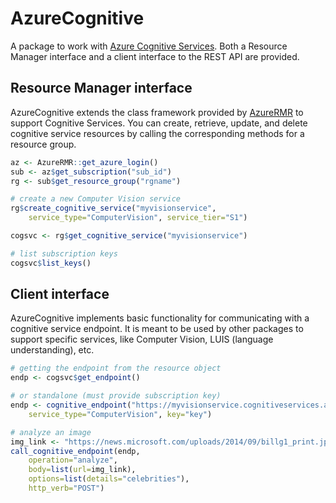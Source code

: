 # AzureCognitive

A package to work with [Azure Cognitive Services](https://azure.microsoft.com/services/cognitive-services/). Both a Resource Manager interface and a client interface to the REST API are provided.

## Resource Manager interface

AzureCognitive extends the class framework provided by [AzureRMR](https://github.com/Azure/AzureRMR) to support Cognitive Services. You can create, retrieve, update, and delete cognitive service resources by calling the corresponding methods for a resource group.

```r
az <- AzureRMR::get_azure_login()
sub <- az$get_subscription("sub_id")
rg <- sub$get_resource_group("rgname")

# create a new Computer Vision service
rg$create_cognitive_service("myvisionservice",
    service_type="ComputerVision", service_tier="S1")

cogsvc <- rg$get_cognitive_service("myvisionservice")

# list subscription keys
cogsvc$list_keys()
```

## Client interface

AzureCognitive implements basic functionality for communicating with a cognitive service endpoint. It is meant to be used by other packages to support specific services, like Computer Vision, LUIS (language understanding), etc.

```r
# getting the endpoint from the resource object
endp <- cogsvc$get_endpoint()

# or standalone (must provide subscription key)
endp <- cognitive_endpoint("https://myvisionservice.cognitiveservices.azure.com/",
    service_type="ComputerVision", key="key")

# analyze an image
img_link <- "https://news.microsoft.com/uploads/2014/09/billg1_print.jpg"
call_cognitive_endpoint(endp,
    operation="analyze",
    body=list(url=img_link),
    options=list(details="celebrities"),
    http_verb="POST")
```
